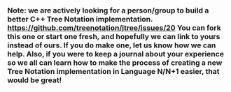 ### Note: we are actively looking for a person/group to build a better C++ Tree Notation implementation. https://github.com/treenotation/jtree/issues/20 You can fork this one or start one fresh, and hopefully we can link to yours instead of ours. If you do make one, let us know how we can help. Also, if you were to keep a journal about your experience so we all can learn how to make the process of creating a new Tree Notation implementation in Language N/N+1 easier, that would be great!

